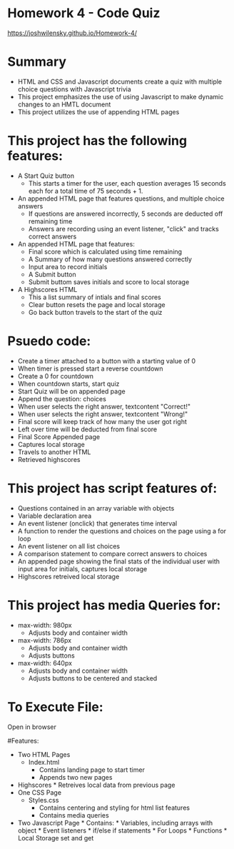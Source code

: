 # Homework 4 - Code Quiz
 https://joshwilensky.github.io/Homework-4/
# Summary
* HTML and CSS and Javascript documents create a quiz with multiple choice questions with Javascript trivia
* This project emphasizes the use of using Javascript to make dynamic changes to an HMTL document
* This project utilizes the use of appending HTML pages

# This project has the following features:
* A Start Quiz button
  * This starts a timer for the user, each question averages 15 seconds each for a total time of 75 seconds + 1.
* An appended HTML page that features questions, and multiple choice answers
  * If questions are answered incorrectly, 5 seconds are deducted off remaining time
  * Answers are recording using an event listener, "click" and tracks correct answers
* An appended HTML page that features:
  * Final score which is calculated using time remaining
  * A Summary of how many questions answered correctly
  * Input area to record initials
  * A Submit button
  * Submit buttom saves initials and score to local storage
* A Highscores HTML
  * This a list summary of intials and final scores
  * Clear button resets the page and local storage
  * Go back button travels to the start of the quiz

# Psuedo code:
* Create a timer attached to a button with a starting value of 0
* When timer is pressed start a reverse countdown
* Create a 0 for countdown
* When countdown starts, start quiz
* Start Quiz will be on appended page
* Append the question: choices
* When user selects the right answer, textcontent "Correct!"
* When user selects the right answer, textcontent "Wrong!"
* Final score will keep track of how many the user got right
* Left over time will be deducted from final score
* Final Score Appended page
* Captures local storage
* Travels to another HTML
* Retrieved highscores

# This project has script features of:
* Questions contained in an array variable with objects
* Variable declaration area
* An event listener (onclick) that generates time interval
* A function to render the questions and choices on the page using a for loop
* An event listener on all list choices
* A comparison statement to compare correct answers to choices
* An appended page showing the final stats of the individual user with input area for initials, captures local storage
* Highscores retreived local storage

# This project has media Queries for:
* max-width: 980px
  * Adjusts body and container width
* max-width: 786px
  * Adjusts body and container width
  * Adjusts buttons
* max-width: 640px
  * Adjusts body and container width
  * Adjusts buttons to be centered and stacked

# To Execute File:
Open in browser

#Features:
* Two HTML Pages
  * Index.html
    * Contains landing page to start timer
    * Appends two new pages
* Highscores * Retreives local data from previous page
* One CSS Page
  * Styles.css
    * Contains centering and styling for html list features
    * Contains media queries
* Two Javascript Page * Contains: * Variables, including arrays with object * Event listeners * if/else if statements * For Loops * Functions * Local Storage set and get
